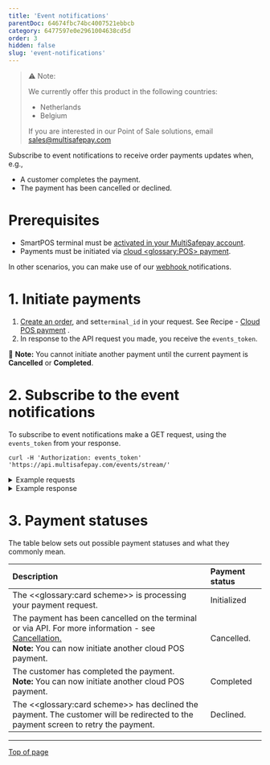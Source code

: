 ```yaml
---
title: 'Event notifications'
parentDoc: 64674fbc74bc4007521ebbcb
category: 6477597e0e2961004638cd5d
order: 3
hidden: false
slug: 'event-notifications'
---
```


> ⚠️ Note:
> 
> We currently offer this product in the following countries:
> 
> - Netherlands
> - Belgium 
>  
> If you are interested in our Point of Sale solutions, email <sales@multisafepay.com>
>

Subscribe to event notifications to receive order payments updates when, e.g.,

- A customer completes the payment.
- The payment has been cancelled or declined.

# Prerequisites

- SmartPOS terminal must be [activated in your MultiSafepay account](/docs/getting-started-guide/).
- Payments must be initiated via [cloud <<glossary:POS>> payment](/docs/solutions).

In other scenarios, you can make use of our <a href="https://docs.multisafepay.com/docs/webhook" target="_blank">webhook </a> <i class="fa fa-external-link" style="font-size:12px;color:#8b929e"></i>notifications.

# 1. Initiate payments

1. [Create an order](/reference/createorder/), and set`terminal_id` in your request. See Recipe - <a href="https://docs.multisafepay.com/recipes/cloud-pos-payment" target="_blank">Cloud POS payment</a> <i class="fa fa-external-link" style="font-size:12px;color:#8b929e"></i>.
2. In response to the API request you made, you receive the `events_token`.

📘 **Note:** You cannot initiate another payment until the current payment is **Cancelled** or **Completed**.

# 2. Subscribe to the event notifications

To subscribe to event notifications make a GET request, using the `events_token` from your response.

```
curl -H 'Authorization: events_token' 'https://api.multisafepay.com/events/stream/'
```
<details id="example-requests"> 
  <summary>Example requests</summary>
  <br>

```
curl -H 'Authorization: eyJhbGciOiJIUzI1NiJ9.eyJleHAiOjE2OTQwNzEyMDcsImdydtdfI6WyJtYnVzOnNlc3Npb24ub3JkZXIiLCJtYnVzOnNlc3Npb24ucXIiXSwicGlkIjoiNTk5TWM0VWhOWDhYczNmNU55b3JnaVZZMlhab1BsVVkxa28iLCJzdWIiOiJwciJ9.p1txKa0wlR6Pn-DvQW8oYmYcesU49GgZsPebME_EvYs' \
'https://api.multisafepay.com/events/stream/'
```

  </details>

<details id="example-response"> 
  <summary>Example response</summary>
  <br>

event: session.order
data: {"financial_status":"initialized","order_id":"ExampleOrderID1234567","session_id":"1025J8hXqtM9dLcilPp3gqkXi8Res3tvRPN","status":"initialized","transaction_id":"893068351"}
event: session.order
data: {"financial_status":"completed","order_id":"ExampleOrderID1234567","session_id":"1025J8hXqtM9dLcilPp3gqkXi8Res3tvRPN","status":"completed","transaction_id":"893068351"}


  </details>

# 3. Payment statuses

The table below sets out possible payment statuses and what they commonly mean.

| Description                  | Payment status |
| :---------------------------| :-------------- |
| The <<glossary:card scheme>> is processing your payment request. | Initialized    |
| The payment has been cancelled on the terminal or via API. For more information - see [Cancellation.](/docs/solutions#cancellation)  <br>**Note:**  You can now initiate another cloud POS payment.   | Cancelled.     |
| The customer has completed the payment.  <br>**Note:**  You can now initiate another cloud POS payment.  | Completed      |
| The <<glossary:card scheme>> has declined the payment. The customer will be redirected to the payment screen to retry the payment.  | Declined. |

***

[Top of page](#)